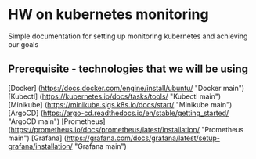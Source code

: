 # HW on kubernetes monitoring
Simple documentation for setting up monitoring kubernetes and achieving our goals

## Prerequisite - technologies that we will be using
[Docker] (https://docs.docker.com/engine/install/ubuntu/ "Docker main")
[Kubectl] (https://kubernetes.io/docs/tasks/tools/ "Kubectl main")
[Minikube] (https://minikube.sigs.k8s.io/docs/start/ "Minikube main")
[ArgoCD] (https://argo-cd.readthedocs.io/en/stable/getting_started/ "ArgoCD main")
[Prometheus] (https://prometheus.io/docs/prometheus/latest/installation/ "Prometheus main")
[Grafana] (https://grafana.com/docs/grafana/latest/setup-grafana/installation/ "Grafana main")